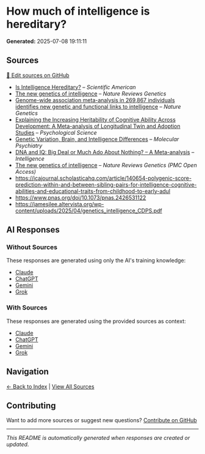 # How much of intelligence is hereditary?

**Generated:** 2025-07-08 19:11:11

## Sources

[📝 Edit sources on GitHub](https://github.com/justinwest/SuggestedSources/edit/main/How%20much%20of%20intelligence%20is%20hereditary/sources.md)

* [Is Intelligence Hereditary?](https://www.scientificamerican.com/article/is-intelligence-hereditary/) – *Scientific American*
* [The new genetics of intelligence](https://www.nature.com/articles/nrg.2017.104) – *Nature Reviews Genetics*
* [Genome-wide association meta-analysis in 269,867 individuals identifies new genetic and functional links to intelligence](https://pubmed.ncbi.nlm.nih.gov/29942086/) – *Nature Genetics*
* [Explaining the Increasing Heritability of Cognitive Ability Across Development: A Meta-analysis of Longitudinal Twin and Adoption Studies](https://pmc.ncbi.nlm.nih.gov/articles/PMC3954471/) – *Psychological Science* 
* [Genetic Variation, Brain, and Intelligence Differences](https://www.nature.com/articles/s41380-021-01027-y) – *Molecular Psychiatry* 
* [DNA and IQ: Big Deal or Much Ado About Nothing? – A Meta-analysis](https://www.sciencedirect.com/science/article/abs/pii/S0160289624000655) – *Intelligence* 
* [The new genetics of intelligence](https://pmc.ncbi.nlm.nih.gov/articles/PMC5985927/) – *Nature Reviews Genetics (PMC Open Access)* 
* https://icajournal.scholasticahq.com/article/140654-polygenic-score-prediction-within-and-between-sibling-pairs-for-intelligence-cognitive-abilities-and-educational-traits-from-childhood-to-early-adul
* https://www.pnas.org/doi/10.1073/pnas.2426531122
* https://jamesjlee.altervista.org/wp-content/uploads/2025/04/genetics_intelligence_CDPS.pdf

## AI Responses

### Without Sources
These responses are generated using only the AI's training knowledge:

- [Claude](response-claude-default.md)
- [ChatGPT](response-chatgpt-default.md)
- [Gemini](response-gemini-default.md)
- [Grok](response-grok-default.md)

### With Sources
These responses are generated using the provided sources as context:

- [Claude](response-claude-sources.md)
- [ChatGPT](response-chatgpt-sources.md)
- [Gemini](response-gemini-sources.md)
- [Grok](response-grok-sources.md)

## Navigation

[← Back to Index](../README.md) | [View All Sources](../allsources.md)

## Contributing

Want to add more sources or suggest new questions? [Contribute on GitHub](https://github.com/justinwest/SuggestedSources)

---

*This README is automatically generated when responses are created or updated.*
